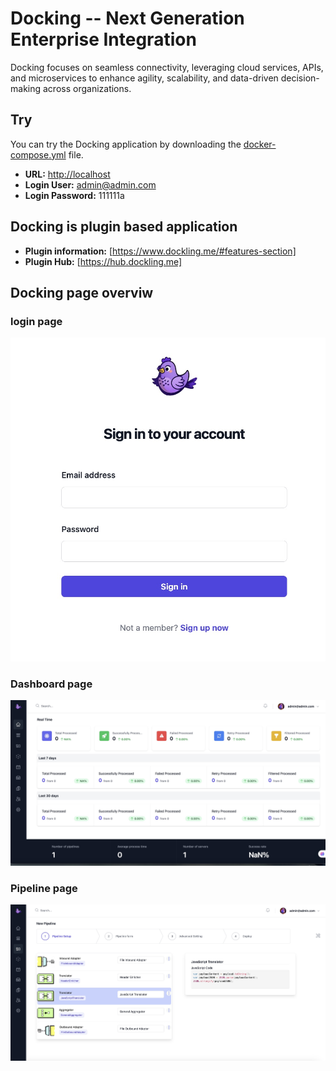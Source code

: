 # Docking -- Next Generation Enterprise Integration  

Docking focuses on seamless connectivity, leveraging cloud services, APIs, and microservices to enhance agility, scalability, and data-driven decision-making across organizations.  

## Try  

You can try the Docking application by downloading the [docker-compose.yml](path/to/your/docker-compose.yml) file.  

- **URL:** [http://localhost](http://localhost)  
- **Login User:** admin@admin.com  
- **Login Password:** 111111a  

## Docking is plugin based application
- **Plugin information:** [https://www.dockling.me/#features-section]
- **Plugin Hub:** [https://hub.dockling.me]

## Docking page overviw
### login page
![Login](login.jpg)  

### Dashboard page
![Dashboard](dashboard.jpg)  

### Pipeline page
![Pipeline](pipeline.jpg)  
